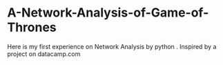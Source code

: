 # A-Network-Analysis-of-Game-of-Thrones
Here is my first experience on Network Analysis by python . Inspired by a project on datacamp.com
